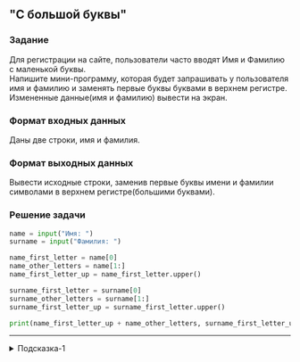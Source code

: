 ## "С большой буквы"

### Задание

Для регистрации на сайте, пользователи часто вводят Имя и Фамилию с маленькой буквы. \
Напишите мини-программу, которая будет запрашивать у пользователя имя и фамилию и заменять первые буквы буквами в верхнем регистре. \
Измененные данные(имя и фамилию) вывести на экран.

### Формат входных данных

Даны две строки, имя и фамилия.

### Формат выходных данных

Вывести исходные строки, заменив первые буквы имени и фамилии символами в верхнем регистре(большими буквами).

### Решение задачи

```python
name = input("Имя: ")
surname = input("Фамилия: ")

name_first_letter = name[0]
name_other_letters = name[1:]
name_first_letter_up = name_first_letter.upper()

surname_first_letter = surname[0]
surname_other_letters = surname[1:]
surname_first_letter_up = surname_first_letter.upper()

print(name_first_letter_up + name_other_letters, surname_first_letter_up + surname_other_letters)
```

---

<details>
<summary>Подсказка-1</summary>
Для решения задачи найдите подходящий метод строки.
</details>
